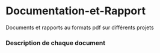 # Documentation-et-Rapport
Documents et rapports au formats pdf sur différents projets

### Description de chaque document
